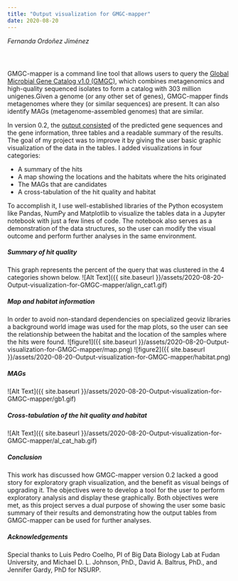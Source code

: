 ```yaml
---
title: "Output visualization for GMGC-mapper"
date: 2020-08-20
---
```


_Fernanda Ordoñez Jiménez_

<div style="padding: 1em" markdown="1">

</div>

GMGC-mapper is a command line tool that allows users to query the [Global Microbial Gene Catalog v1.0 (GMGC)](http://gmgc.embl.de), which combines metagenomics and high-quality sequenced isolates to form a catalog with 303 million unigenes.Given a genome (or any other set of genes), GMGC-mapper finds metagenomes where they (or similar sequences) are present. It can also identify MAGs (metagenome-assembled genomes) that are similar. 

In version 0.2, the [output consisted](https://gmgc-mapper.readthedocs.io/en/latest/output/) of the predicted gene sequences and the gene information, three tables and a readable summary of the results. The goal of my project was to improve it by giving the user basic graphic visualization of the data in the tables. I added visualizations in four categories:
  - A summary of the hits 
  - A map showing the locations and the habitats where the hits originated
  - The MAGs that are candidates
  - A cross-tabulation of the hit quality and habitat

To accomplish it, I use well-established libraries of the Python ecosystem like Pandas, NumPy and Matplotlib to visualize the tables data in a Jupyter notebook with just a few lines of code. The notebook also serves as a demonstration of the data structures, so the user can modify the visual outcome and perform further analyses in the same environment. 

##### Summary of hit quality
This graph represents the percent of the query that was clustered in the 4 categories shown below.
![Alt Text]({{ site.baseurl }}/assets/2020-08-20-Output-visualization-for-GMGC-mapper/align_cat1.gif)

##### Map and habitat information
In order to avoid non-standard dependencies on specialized geoviz libraries a background world image was used for the map plots, so the user can see the relationship between the habitat and the location of the samples where the hits were found.
![figure1]({{ site.baseurl }}/assets/2020-08-20-Output-visualization-for-GMGC-mapper/map.png)
![figure2]({{ site.baseurl }}/assets/2020-08-20-Output-visualization-for-GMGC-mapper/habitat.png)

##### MAGs
![Alt Text]({{ site.baseurl }}/assets/2020-08-20-Output-visualization-for-GMGC-mapper/gb1.gif)

##### Cross-tabulation of the hit quality and habitat
![Alt Text]({{ site.baseurl }}/assets/2020-08-20-Output-visualization-for-GMGC-mapper/al_cat_hab.gif)

##### Conclusion
This work has discussed how GMGC-mapper version 0.2 lacked a good story for exploratory graph visualization, and the benefit as visual beings of upgrading it. The objectives were to develop a tool for the user to perform exploratory analysis and display these graphically. Both objectives were met, as this project serves a dual purpose of showing the user some basic summary of their results and demonstrating how the output tables from GMGC-mapper can be used for further analyses. 

##### Acknowledgements 
Special thanks to Luis Pedro Coelho, PI of Big Data Biology Lab at Fudan University, and Michael D. L. Johnson, PhD., David A. Baltrus, PhD., and Jennifer Gardy, PhD for NSURP.

